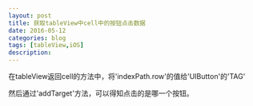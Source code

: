 ```yaml
---
layout: post
title: 获取tableView中cell中的按钮点击数据
date: 2016-05-12
categories: blog
tags: [tableView,iOS]
description:  
---
```


在tableView返回cell的方法中，将'indexPath.row'的值给'UIButton'的'TAG'

然后通过'addTarget'方法，可以得知点击的是哪一个按钮。